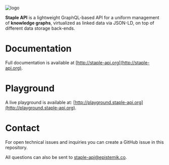 ![logo](https://raw.githubusercontent.com/epistemik-co/staple-api/gh-pages/favicon-transparent.png)

**Staple API** is a lightweight GraphQL-based API for a uniform management of **knowledge graphs**, virtualized as linked data via JSON-LD, on top of different data storage back-ends.

# Documentation
Full documentation is available at [http://staple-api.org](http://staple-api.org).

# Playground
A live playground is available at: [http://playground.staple-api.org](http://playground.staple-api.org).

# Contact

For open technical issues and inquiries you can create a GitHub issue in this repository. 

All questions can also be sent to [staple-api@epistemik.co](staple-api@epistemik.co).
